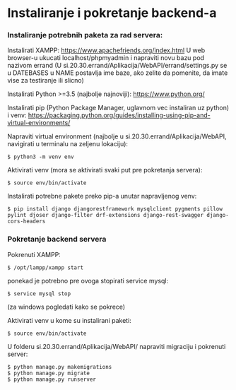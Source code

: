 # Instaliranje i pokretanje backend-a #


### Instaliranje potrebnih paketa za rad servera: ###

Instalirati XAMPP:
https://www.apachefriends.org/index.html
U web browser-u ukucati localhost/phpmyadmin i napraviti novu bazu pod nazivom errand
(U si.20.30.errand/Aplikacija/WebAPI/errand/settings.py se u DATEBASES u NAME postavlja ime baze, ako zelite da pomenite, da imate vise za testiranje ili slicno)

Instalirati Python >=3.5 (najbolje najnoviji):
https://www.python.org/

Instalirati pip (Python Package Manager, uglavnom vec instaliran uz python) i venv:
https://packaging.python.org/guides/installing-using-pip-and-virtual-environments/

Napraviti virtual environment (najbolje u si.20.30.errand/Aplikacija/WebAPI, navigirati u terminalu na zeljenu lokaciju):
```
$ python3 -m venv env
```

Aktivirati venv (mora se aktivirati svaki put pre pokretanja servera):
```
$ source env/bin/activate
```

Instalirati potrebne pakete preko pip-a unutar napravljenog venv:
```
$ pip install django djangorestframework mysqlclient pygments pillow pylint djoser django-filter drf-extensions django-rest-swagger django-cors-headers
```


### Pokretanje backend servera ###

Pokrenuti XAMPP:
```
$ /opt/lampp/xampp start
```
ponekad je potrebno pre ovoga stopirati service mysql:
```
$ service mysql stop
```
(za windows pogledati kako se pokrece)

Aktivirati venv u kome su instalirani paketi:
```
$ source env/bin/activate
```

U folderu si.20.30.errand/Aplikacija/WebAPI/ napraviti migraciju i pokrenuti server:
```
$ python manage.py makemigrations
$ python manage.py migrate
$ python manage.py runserver
```
